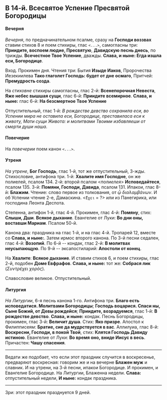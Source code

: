 
## В 14-й. Всесвятое Успение Пресвятой Богородицы

#### Вечерня

*Вечерня*, по предначинательном псалме, сразу на **Господи воззвах**
ставим стихов 8 и поем стихиры, глас `<...>`, самогласны три:
**Приидите, воспоем людие, Пресвятую**, **Давидскую песнь днесь**,
по трижды. **Всечестное Твое Успение**, дважды. **Слава, и ныне:
Егда изшла еси, Богородице**.

Вход. Прокимен дня. Чтения три: Бытия **Изыде Иаков**, Пророчества
Иезекиилева **Тако глаголет Господь: будет от дне осмаго**, Притчей:
**Премудрость созда**.

На *стиховне* стихиры самогласны, глас 2-й: **Всенепорочная Невеста**,
**Яже небес вышшая сущи**, глас 6-й: **Приидите всемирное**.
**Слава, и ныне:** глас 6-й: **На безсмертное Твое Успение**

Отпустительный, глас 1-й: *В рождестве девство сохранила еси,
во Успении мира не оставила еси, Богородице, преставиласа еси
к животу, Мати сущи Живота: и молитвами Твоими избавляеши от смерти
души наша*.

#### Повечерие

На *повечерии* поем канон `<...>`.

#### Утреня

*На утрене*, **Бог Господь**, глас 1-й, тот же отпустительный, 3-жды.
Стихословие, антифона три. 1-й: **Хвалите имя Господне**, он же полиелей,
псалом 134. 2-й: второй псалом <*полиелея*> **Исповедайтеся**,
псалом 135. 3-й: **Помяни, Господи, Давида**, псалом 131.
Ипакои, глас 8-й: **Блажим**. Чтение: слово первое из толкования, от
*ᾦ διαλαμβάνων*. И об Успении чтение 2-е, Дамаскина. <`̓́Εχει` = ?> или
из Панегирика, или господина Леонта Деспота.

Степенна, антифон 1-й, глас 4-й. Прокимен, глас 4-й: **Помяну**,
стих: **Слыши, Дши**. **Всякое дыхание**. Евангелие от Луки: **Во дни
оны, воставши Мариам**. Псалом 50-й.

Канона два: праздника на глас 1-й, и на глас 4-й. Тропарей 12, вместе со
**Слава, и ныне:**. Затем ирмос второго канона. По 3-й песни седален,
глас 4-й: **Возопий**. По 6-й -- кондак, глас 2-й: **В молитвах
неусыпающую**. По 9-й -- эксапостиларий: **Апостоли от конец**.

На **Хвалите**: **Всякое дыхание**. И ставим стихов 6, и поем стихиры,
глас 2-й, подобен **Доме Евфрафов**. **Слава, и ныне:** тот же:
**Собрася лик** (*Συντρέχει χορός*).

Славословие великое. Отпустительный.

#### Литургия

*На Литургии*, 6-я песнь канона 1-го. Антифона три.
**Благо есть исповедатися. Молитвами Богородицы**;
**Господь воцарися. Спаси ны, Сыне Божий, от Девы рождейся**;
**Приидите, возрадуемся**, глас 1-й: **В рождестве девство**.
**Слава, и ныне:** кондак. Песнь Богородицы, прокимен, глас 3-й:
**Величит душа**. Стих: **Яко призре**. Апостол к Филипписеям:
**Братие, сие да мудрствуется в вас**.
Аллилуиа, глас 8-й: **Воскресни, Господи, в покой Твой**, стих:
**Клятся Господь Давиду истиною**. Евангелие от Луки: **Во время оно,
вниде Иисус в весь**. Причастен: **Чашу спасения**.

---

Ведати же подобает, что если этот праздник случится в воскресенье,
предваряют воскресная: говорим же и на вечерне **Блажен муж** и славник.
И на утрени, на 3-й песни, ипакои Богородице. И прокимен, и Евангелие
Богородице. На Литургии, Блаженна недели. **Слава:** отпустительный
недели, **И ныне:** кондак праздника.

---

Зри: этот праздник празднуется 9 дней.
